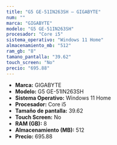 ```yaml
---
title: "G5 GE-51IN263SH — GIGABYTE"
num: ""
marca: "GIGABYTE"
modelo: "G5 GE-51IN263SH"
procesador: "Core i5"
sistema_operativo: "Windows 11 Home"
almacenamiento_mb: "512"
ram_gb: "8"
tamano_pantalla: "39.62"
touch_screen: "No"
precio: "695.88"
---
```

<ul>
<li><strong>Marca:</strong> GIGABYTE</li>
<li><strong>Modelo:</strong> G5 GE-51IN263SH</li>
<li><strong>Sistema Operativo:</strong> Windows 11 Home</li>
<li><strong>Procesador:</strong> Core i5 </li>
<li><strong>Tamaño de pantalla:</strong> 39.62</li>
<li><strong>Touch Screen:</strong> No</li>
<li><strong>RAM (GB):</strong> 8</li>
<li><strong>Almacenamiento (MB):</strong> 512</li>
<li><strong>Precio:</strong> 695.88</li>
</ul>